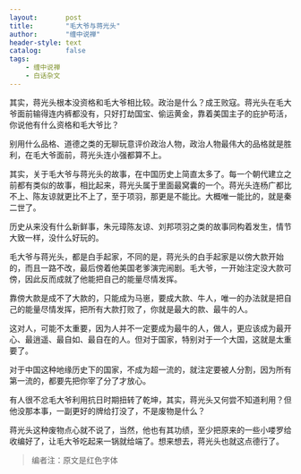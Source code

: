```yaml
---
layout:       post
title:        "毛大爷与蒋光头"
author:       "缠中说禅"
header-style: text
catalog:      false
tags:
    - 缠中说禅
    - 白话杂文
---
```


其实，蒋光头根本没资格和毛大爷相比较。政治是什么？成王败寇。蒋光头在毛大爷面前输得连内裤都没有，只好打劫国宝、偷运黄金，靠着美国主子的庇护苟活，你说他有什么资格和毛大爷比？



别用什么品格、道德之类的无聊玩意评价政治人物，政治人物最伟大的品格就是胜利，在毛大爷面前，蒋光头连小强都算不上。



其实，关于毛大爷与蒋光头的故事，在中国历史上简直太多了。每一个朝代建立之前都有类似的故事，相比起来，蒋光头属于里面最窝囊的一个。蒋光头连杨广都比不上、陈友谅就更比不上了，至于项羽，那更是不能比。大概唯一能比的，就是秦二世了。



历史从来没有什么新鲜事，朱元璋陈友谅、刘邦项羽之类的故事同构着发生，情节大致一样，没什么好玩的。



毛大爷与蒋光头，都是白手起家，不同的是，蒋光头的白手起家是以傍大款开始的，而且一路不改，最后傍着他美国老爹演完闹剧。毛大爷，一开始注定没大款可傍，因此反而成就了他能把自己的能量尽情发挥。



靠傍大款是成不了大款的，只能成为马崽，要成大款、牛人，唯一的办法就是把自己的能量尽情发挥，把所有大款打败了，你就是最大的款、最牛的人。



这对人，可能不太重要，因为人并不一定要成为最牛的人，做人，更应该成为最开心、最逍遥、最自如、最自在的人。但对于国家，特别对于一个大国，这就是太重要了。



对于中国这种地缘历史下的国家，不成为超一流的，就注定要被人分割，因为所有第一流的，都要先把你宰了分了才放心。



有人很不忿毛大爷利用抗日时期扭转了乾坤，其实，蒋光头又何尝不知道利用？但他没那本事，一副更好的牌给打没了，不是废物是什么？



蒋光头这种废物点心就不说了，当然，他也有其功绩，至少把原来的一些小喽罗给收编好了，让毛大爷吃起来一锅就给端了。想来想去，蒋光头也就这点德行了。



> 编者注：原文是红色字体
